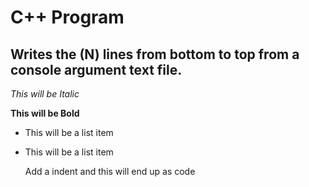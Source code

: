 C++ Program
==============

Writes the (N) lines from bottom to top from a console argument text file.
--------------

*This will be Italic*

**This will be Bold**

- This will be a list item
- This will be a list item

    Add a indent and this will end up as code